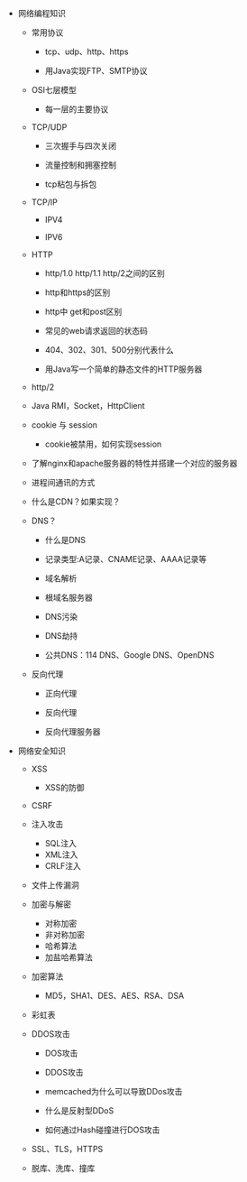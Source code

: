 

* 网络编程知识
    
    * 常用协议
    
        * tcp、udp、http、https
    
        * 用Java实现FTP、SMTP协议
    
    * OSI七层模型
    
        * 每一层的主要协议
    
    * TCP/UDP
    
        * 三次握手与四次关闭
    
        * 流量控制和拥塞控制
    
        * tcp粘包与拆包
        
    * TCP/IP
    
        * IPV4
    
        * IPV6
    
    * HTTP
        * http/1.0 http/1.1 http/2之间的区别
    
        * http和https的区别
    
        * http中 get和post区别
    
        * 常见的web请求返回的状态码
    
        * 404、302、301、500分别代表什么
    
        * 用Java写一个简单的静态文件的HTTP服务器
        
    * http/2
    
    * Java RMI，Socket，HttpClient
            
    * cookie 与 session
        
        * cookie被禁用，如何实现session
    
    * 了解nginx和apache服务器的特性并搭建一个对应的服务器
   
    * 进程间通讯的方式
        
    * 什么是CDN？如果实现？
        
    * DNS？
        
        * 什么是DNS 
        
        * 记录类型:A记录、CNAME记录、AAAA记录等
        
        * 域名解析
        
        * 根域名服务器
        
        * DNS污染
        
        * DNS劫持
        
        * 公共DNS：114 DNS、Google DNS、OpenDNS
        
    * 反向代理
        
        * 正向代理
        
        * 反向代理
        
        * 反向代理服务器


* 网络安全知识
            
    * XSS
        
        * XSS的防御
        
    * CSRF
        
    * 注入攻击
        
        * SQL注入
        * XML注入
        * CRLF注入
        
    * 文件上传漏洞
        
    * 加密与解密
        
        * 对称加密
        * 非对称加密
        * 哈希算法
        * 加盐哈希算法
        
    * 加密算法
        
        * MD5，SHA1、DES、AES、RSA、DSA
        
    * 彩虹表
        
    * DDOS攻击
        
        * DOS攻击
        * DDOS攻击
        
        * memcached为什么可以导致DDos攻击
        
        * 什么是反射型DDoS
        
        * 如何通过Hash碰撞进行DOS攻击
        
    * SSL、TLS，HTTPS
        
    * 脱库、洗库、撞库